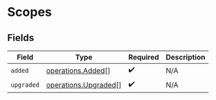 # Scopes


## Fields

| Field                                                        | Type                                                         | Required                                                     | Description                                                  |
| ------------------------------------------------------------ | ------------------------------------------------------------ | ------------------------------------------------------------ | ------------------------------------------------------------ |
| `added`                                                      | [operations.Added](../../models/operations/added.md)[]       | :heavy_check_mark:                                           | N/A                                                          |
| `upgraded`                                                   | [operations.Upgraded](../../models/operations/upgraded.md)[] | :heavy_check_mark:                                           | N/A                                                          |
